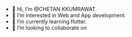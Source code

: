- 👋 Hi, I’m @CHETAN KKUMRAWAT.
- 👀 I’m interested in Web and App development.
- 🌱 I’m currently learning flutter.
- 💞️ I’m looking to collaborate on 

<!---
CMATapptech/CMATapptech is a ✨ special ✨ repository because its `README.md` (this file) appears on your GitHub profile.
You can click the Preview link to take a look at your changes.
--->
